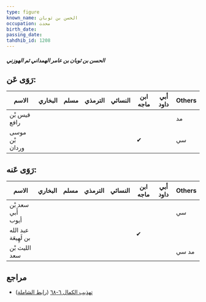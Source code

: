 ```yaml
---
type: figure
known_name: الحسن بن ثوبان
occupation: محدث
birth_date:
passing_date:
tahdhib_id: 1208
---
```

##### الحسن بن ثوبان بن عامر الهمداني ثم الهوزني

## رَوَى عَن:
| الاسم          | البخاري | مسلم | الترمذي | النسائي | ابن ماجه | أبي داود | Others |
| -------------- | ------- | ---- | ------- | ------- | -------- | -------- | ------ |
| قيس بْن رافع   |         |      |         |         |          |          | مد     |
| موسى بْن وردان |         |      |         |         | ✔        |          | سي     |
## رَوَى عَنه:
| الاسم                | البخاري | مسلم | الترمذي | النسائي | ابن ماجه | أبي داود | Others |
| -------------------- | ------- | ---- | ------- | ------- | -------- | -------- | ------ |
| سعد بْن أَبي أيوب    |         |      |         |         |          |          | سي     |
| عبد الله بن لَهِيعَة |         |      |         |         | ✔        |          |        |
| الليث بْن سعد        |         |      |         |         |          |          | مد سي  |
## مراجع
- [تهذيب الكمال ٦-٦٨](obsidian://open?vault=Tahdhib-al-Kamal&file=Figures/١٢٠٨-الحسن%20بن%20ثوبان%20بن%20عامر%20الهمداني%20ثم%20الهوزني) ([رابط الشاملة](https://shamela.ws/book/3722/2732))